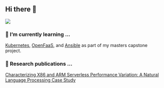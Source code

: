 ## Hi there 👋
<!-- LinkedIn Contact -->
<a href="https://www.linkedin.com/in/rgschmitz/" target="_blank">
  <img src="https://img.shields.io/badge/-BOB%20SCHMITZ%20III-blue?style=for-the-badge&logo=Linkedin&logoColor=white"/>
</a>

### 🌱 I’m currently learning ...
[Kubernetes](https://kubernetes.io/docs/home/), [OpenFaaS](https://docs.openfaas.com/), and [Ansible](https://docs.ansible.com/ansible/latest/index.html) as part of my masters capstone project.

### 📖 Research publications ...
[Characterizing X86 and ARM Serverless Performance Variation: A Natural Language Processing Case Study](https://www.rgschmitz.com/publication/conference-paper/hotcloudperf_lambda_variability.pdf)

<!--
**rgschmitz1/rgschmitz1** is a ✨ _special_ ✨ repository because its `README.md` (this file) appears on your GitHub profile.

Here are some ideas to get you started:

- 🔭 I’m currently working on ...
- 👯 I’m looking to collaborate on ...
- 🤔 I’m looking for help with ...
- 💬 Ask me about ...
- ⚡ Fun fact: ...
-->
